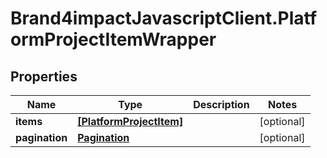 # Brand4impactJavascriptClient.PlatformProjectItemWrapper

## Properties

Name | Type | Description | Notes
------------ | ------------- | ------------- | -------------
**items** | [**[PlatformProjectItem]**](PlatformProjectItem.md) |  | [optional] 
**pagination** | [**Pagination**](Pagination.md) |  | [optional] 


